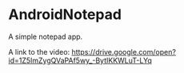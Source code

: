 # AndroidNotepad
A simple notepad app.

A link to the video:
https://drive.google.com/open?id=1Z5ImZygQVaPAf5wy_-BytIKKWLuT-LYq
